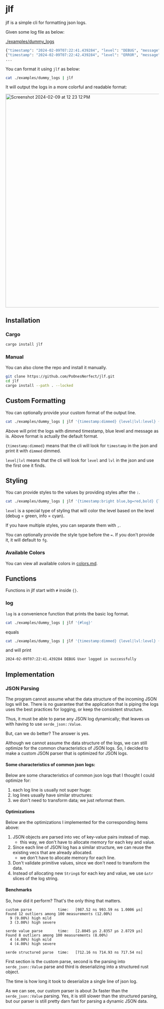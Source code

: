 # jlf

jlf is a simple cli for formatting json logs.

Given some log file as below:

[./examples/dummy_logs](https://github.com/PoOnesNerfect/jlf/blob/main/examples/dummy_logs)

```sh
{"timestamp": "2024-02-09T07:22:41.439284", "level": "DEBUG", "message": "User logged in successfully", "data": {"user_id": 3175, "session_id": "Nsb3P5mZ7971NFIt", "ip_address": "149.215.200.169", "action": "login", "success": false, "error_code": null}}
{"timestamp": "2024-02-09T07:22:42.439284", "level": "ERROR", "message": "Database connection established", "data": {"user_id": 8466, "session_id": "ZMOXKPna3GbzWz2N", "ip_address": "213.135.167.95", "action": "logout", "success": true, "error_code": null}}
...
```

You can format it using `jlf` as below:

```sh
cat ./examples/dummy_logs | jlf
```

It will output the logs in a more colorful and readable format:

<img width="700" alt="Screenshot 2024-02-09 at 12 23 12 PM" src="https://github.com/PoOnesNerfect/jlf/assets/32286177/6dc89e20-4769-465d-8904-c3f51a35d6db">

## Installation

### Cargo

```sh
cargo install jlf
```

### Manual

You can also clone the repo and install it manually.

```sh
git clone https://github.com/PoOnesNerfect/jlf.git
cd jlf
cargo install --path . --locked
```

## Custom Formatting

You can optionally provide your custom format of the output line.

```sh
cat ./examples/dummy_logs | jlf '{timestamp:dimmed} {level|lvl:level} {message|msg|body}'
```

Above will print the logs with dimmed timestamp, blue level and message as is.
Above format is actually the default format.

`{timestamp:dimmed}` means that the cli will look for `timestamp` in the json and print it with `dimmed` dimmed.

`level|lvl` means that the cli will look for `level` and `lvl` in the json and use the first one it finds.

## Styling

You can provide styles to the values by providing styles after the `:`.

```sh
cat ./examples/dummy_logs | jlf '{timestamp:bright blue,bg=red,bold} {level|lvl:level} {message|msg|body:fg=bright white}'
```

`level` is a special type of styling that will color the level based on the level (debug = green, info = cyan).

If you have multiple styles, you can separate them with `,`.

You can optionally provide the style type before the `=`. If you don't provide it, it will default to `fg`.

### Available Colors

You can view all available colors in [colors.md](https://github.com/PoOnesNerfect/jlf/blob/main/colors.md).

## Functions

Functions in jlf start with `#` inside `{}`.

### log

`log` is a convenience function that prints the basic log format.

```sh
cat ./examples/dummy_logs | jlf '{#log}'
```

equals

```sh
cat ./examples/dummy_logs | jlf '{timestamp:dimmed} {level|lvl:level} {message|msg|body}'
```

and will print

```sh
2024-02-09T07:22:41.439284 DEBUG User logged in successfully
```

## Implementation

### JSON Parsing

The program cannot assume what the data structure of the incoming JSON logs will be.
There is no guarantee that the application that is piping the logs uses the best practices for logging,
or keep the consistent structure.

Thus, it must be able to parse any JSON log dynamically; that leaves us with having to use `serde_json::Value`.

But, can we do better? The answer is yes.

Although we cannot assume the data structure of the logs, we can still optimize for the common characteristics of JSON logs.
So, I decided to make a custom JSON parser that is optimized for JSON logs.

#### Some characteristics of common json logs:

Below are some characteristics of common json logs that I thought I could optimize for:

1. each log line is usually not super huge:
2. log lines usually have similar structures:
3. we don't need to transform data; we just reformat them.

#### Optimizations

Below are the optimizations I implemented for the corresponding items above:

1. JSON objects are parsed into vec of key-value pairs instead of map.
   - this way, we don't have to allocate memory for each key and value.
2. Since each line of JSON log has a similar structure, we can reuse the existing vecs that are already allocated.
   - we don't have to allocate memory for each line.
3. Don't validate primitive values, since we don't need to transform the data.
4. Instead of allocating new `String`s for each key and value, we use `&str` slices of the log string.

#### Benchmarks

So, how did it perform? That's the only thing that matters.

```
custom parse            time:   [987.52 ns 993.59 ns 1.0006 µs]
Found 12 outliers among 100 measurements (12.00%)
  9 (9.00%) high mild
  3 (3.00%) high severe

serde value parse       time:   [2.8045 µs 2.8357 µs 2.8729 µs]
Found 8 outliers among 100 measurements (8.00%)
  4 (4.00%) high mild
  4 (4.00%) high severe

serde structured parse  time:   [712.16 ns 714.93 ns 717.54 ns]
```

First section is the custom parse, second is the parsing into `serde_json::Value` parse and third is deserializing into a structured rust object.

The time is how long it took to deserialize a single line of json log.

As we can see, our custom parser is about 3x faster than the `serde_json::Value` parsing.
Yes, it is still slower than the structured parsing, but our parser is still pretty darn fast for parsing a dynamic JSON data.
